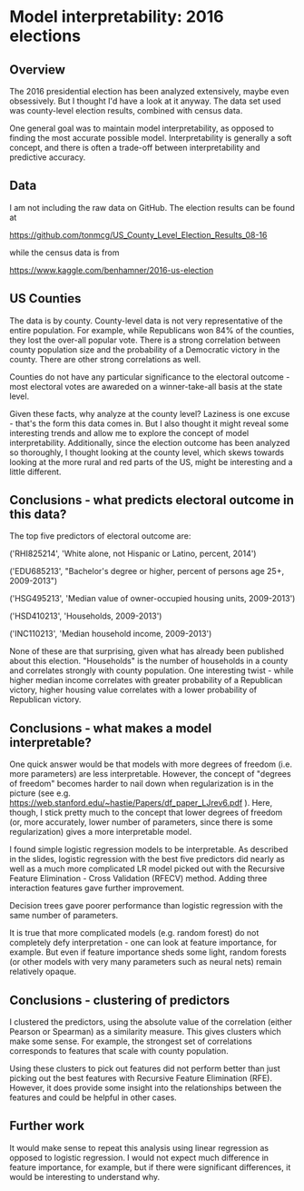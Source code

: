 # Model interpretability: 2016 elections

## Overview

The 2016 presidential election has been analyzed extensively, maybe even obsessively.  But I thought I'd have a look at it anyway.  The data set used was county-level election results, combined with census data.  

One general goal was to maintain model interpretability, as opposed to finding the most accurate possible model.  Interpretability is generally a soft concept, and there is often a trade-off between interpretability and predictive accuracy.

## Data

I am not including the raw data on GitHub.  The election results can be found at 

https://github.com/tonmcg/US_County_Level_Election_Results_08-16

while the census data is from

https://www.kaggle.com/benhamner/2016-us-election

## US Counties

The data is by county.  County-level data is not very representative of the entire population.  For example, while Republicans won 84% of the counties, they lost the over-all popular vote.  There is a strong correlation between county population size and the probability of a Democratic victory in the county.  There are other strong correlations as well.

Counties do not have any particular significance to the electoral outcome - most electoral votes are awareded on a winner-take-all basis at the state level.

Given these facts, why analyze at the county level?  Laziness is one excuse - that's the form this data comes in.  But I also thought it might reveal some interesting trends and allow me to explore the concept of model interpretability.  Additionally, since the election outcome has been analyzed so thoroughly, I thought looking at the county level, which skews towards looking at the more rural and red parts of the US, might be interesting and a little different.

## Conclusions - what predicts electoral outcome in this data?

The top five predictors of electoral outcome are:

('RHI825214', 'White alone, not Hispanic or Latino, percent, 2014')

('EDU685213', "Bachelor's degree or higher, percent of persons age 25+, 2009-2013")

('HSG495213', 'Median value of owner-occupied housing units, 2009-2013')

('HSD410213', 'Households, 2009-2013')

('INC110213', 'Median household income, 2009-2013')

None of these are that surprising, given what has already been published about this election.  "Households" is the number of households in a county and correlates strongly with county population.  One interesting twist - while higher median income correlates with greater probability of a Republican victory, higher housing value correlates with a lower probability of Republican victory.


## Conclusions - what makes a model interpretable?

One quick answer would be that models with more degrees of freedom (i.e. more parameters) are less interpretable.  However, the concept of "degrees of freedom" becomes harder to nail down when regularization is in the picture (see e.g. https://web.stanford.edu/~hastie/Papers/df_paper_LJrev6.pdf ).  Here, though, I stick pretty much to the concept that lower degrees of freedom (or, more accurately, lower number of parameters, since there is some regularization) gives a more interpretable model.

I found simple logistic regression models to be interpretable.  As described in the slides, logistic regression with the best five predictors did nearly as well as a much more complicated LR model picked out with the Recursive Feature Elimination - Cross Validation (RFECV) method.  Adding three interaction features gave further improvement.

Decision trees gave poorer performance than logistic regression with the same number of parameters.

It is true that more complicated models (e.g. random forest) do not completely defy interpretation - one can look at feature importance, for example.  But even if feature importance sheds some light, random forests (or other models with very many parameters such as neural nets) remain relatively opaque.

## Conclusions - clustering of predictors

I clustered the predictors, using the absolute value of the correlation (either Pearson or Spearman) as a similarity measure.  This gives clusters which make some sense.  For example, the strongest set of correlations corresponds to features that scale with county population.  

Using these clusters to pick out features did not perform better than just picking out the best features with Recursive Feature Elimination (RFE).  However, it does provide some insight into the relationships between the features and could be helpful in other cases.

## Further work

It would make sense to repeat this analysis using linear regression as opposed to logistic regression.  I would not expect much difference in feature importance, for example, but if there were significant differences, it would be interesting to understand why.







